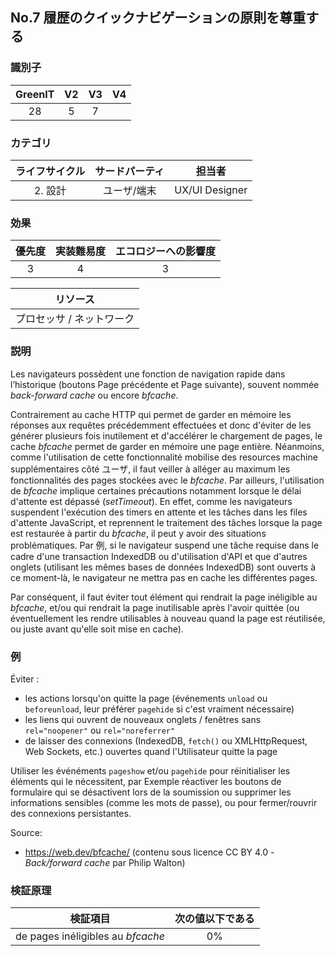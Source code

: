 ## No.7 履歴のクイックナビゲーションの原則を尊重する

### 識別子

| GreenIT |  V2  |  V3  |  V4  |
|:-------:|:----:|:----:|:----:|
|   28   | 5  |  7 |      |

### カテゴリ

| ライフサイクル |  サードパーティ  |  担当者  |
|:---------:|:----:|:----:|
| 2. 設計 | ユーザ/端末 | UX/UI Designer |

### 効果

| 優先度 |      実装難易度       |  エコロジーへの影響度    |
|:-------------------:|:-------------------------:|:---------------------:|
| 3 | 4 | 3 |

|リソース                                      |
|:----------------------------------------------------------:|
|プロセッサ  / ネットワーク    |

### 説明

Les navigateurs possèdent une fonction de navigation rapide dans l’historique (boutons Page précédente et Page suivante),
souvent nommée _back-forward cache_ ou encore _bfcache_.

Contrairement au cache HTTP qui permet de garder en mémoire les réponses aux requêtes précédemment effectuées et donc d'éviter de les générer plusieurs fois inutilement et d'accélérer le chargement de pages, le cache _bfcache_ permet de garder en mémoire une page entière. 
Néanmoins, comme l'utilisation de cette fonctionnalité mobilise des resources machine supplémentaires côté ユーザ, il faut veiller à alléger au maximum les fonctionnalités des pages stockées avec le _bfcache_. 
Par ailleurs, l'utilisation de _bfcache_ implique certaines précautions notamment lorsque le délai d'attente est dépassé (_setTimeout_). 
En effet, comme les navigateurs suspendent l'exécution des timers en attente et les tâches dans les files d'attente JavaScript, et reprennent le traitement des tâches lorsque la page est restaurée à partir du _bfcache_, il peut y avoir des situations problématiques. 
Par 例, si le navigateur suspend une tâche requise dans le cadre d'une transaction IndexedDB ou d'utilisation d'API et que d'autres onglets (utilisant les mêmes bases de données IndexedDB) sont ouverts à ce moment-là, le navigateur ne mettra pas en cache les différentes pages.

Par conséquent, il faut éviter tout élément qui rendrait la page inéligible au _bfcache_,
et/ou qui rendrait la page inutilisable après l'avoir quittée
(ou éventuellement les rendre utilisables à nouveau quand la page est réutilisée, ou juste avant qu'elle soit mise en cache).

### 例

Éviter :
 - les actions lorsqu'on quitte la page (événements `unload` ou `beforeunload`, leur préférer `pagehide` si c'est vraiment nécessaire)
 - les liens qui ouvrent de nouveaux onglets / fenêtres sans `rel="noopener"` ou `rel="noreferrer"`
 - de laisser des connexions (IndexedDB, `fetch()` ou XMLHttpRequest, Web Sockets, etc.) ouvertes quand l'Utilisateur quitte la page

Utiliser les événéments `pageshow` et/ou `pagehide` pour réinitialiser les éléments qui le nécessitent,
par Exemple réactiver les boutons de formulaire qui se désactivent lors de la soumission
ou supprimer les informations sensibles (comme les mots de passe),
ou pour fermer/rouvrir des connexions persistantes.

Source:
* https://web.dev/bfcache/ (contenu sous licence CC BY 4.0 - _Back/forward cache_ par Philip Walton)


### 検証原理

| 検証項目     | 次の値以下である   |  
|-------------------|:-------------------------:|
| de pages inéligibles au _bfcache_  |  0% |
